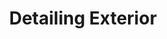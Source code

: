 ---
title: Detailing Exterior
shortDescription: This is a short description
longDescription: This is a really really long description that will do something and maybe will be unalinged
imagePath: /detailing_exterior.jpg
price: 900
order: 2
---